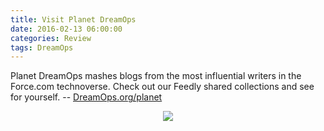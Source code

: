 ```yaml
---
title: Visit Planet DreamOps
date: 2016-02-13 06:00:00
categories: Review
tags: DreamOps
---
```

Planet DreamOps mashes blogs from the most influential writers in the Force.com technoverse. Check out our Feedly shared collections and see for yourself. -- [DreamOps.org/planet](/planet.html)
<div align="center"><img src="https://dreamops.atlassian.net/wiki/download/thumbnails/6324283/7443372_161b_3.jpg?width=174&height=174"></div>
